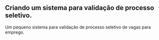 ## Criando um sistema para validação de processo seletivo.

Um pequeno sistema para validação de processo seletivo de vagas para emprego.